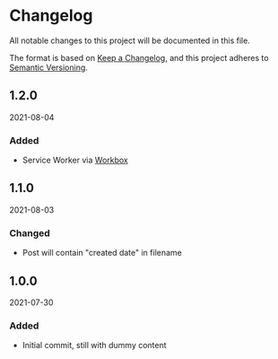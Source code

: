 # Changelog

All notable changes to this project will be documented in this file.

The format is based on [Keep a Changelog](https://keepachangelog.com/en/1.0.0/),
and this project adheres to [Semantic Versioning](https://semver.org/spec/v2.0.0.html).

## 1.2.0

2021-08-04

### Added

- Service Worker via [Workbox](https://developers.google.com/web/tools/workbox)

## 1.1.0

2021-08-03

### Changed

- Post will contain "created date" in filename

## 1.0.0

2021-07-30

### Added

- Initial commit, still with dummy content

